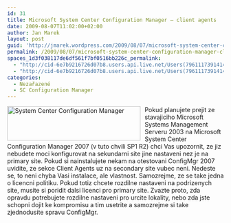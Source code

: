 ```yaml
---
id: 31
title: Microsoft System Center Configuration Manager – client agents
date: 2009-08-07T11:02:00+02:00
author: Jan Marek
layout: post
guid: 'http://jmarek.wordpress.com/2009/08/07/microsoft-system-center-configuration-manager-%e2%80%93-client-agents'
permalink: /2009/08/07/microsoft-system-center-configuration-manager-client-agents/
spaces_1d3f038117de6df561f7bf0516bb226c_permalink:
  - "http://cid-6e7b9216726d07b8.users.api.live.net/Users(7961117391414167480)/Blogs('6E7B9216726D07B8!242')/Entries('6E7B9216726D07B8!331')?authkey=EpZNAU0huAk%24"
  - "http://cid-6e7b9216726d07b8.users.api.live.net/Users(7961117391414167480)/Blogs('6E7B9216726D07B8!242')/Entries('6E7B9216726D07B8!331')?authkey=EpZNAU0huAk%24"
categories:
  - Nezařazené
  - SC Configuration Manager
---
```

<div id="msgcns!6E7B9216726D07B8!331" class="bvMsg">
  <p>
    <img style="display:inline;margin:0 10px 0 0;" alt="System Center Configuration Manager" align="left" src="http://i.microsoft.com/global/systemcenter/en/us/PublishingImages/SysCnt-ConfigMgr_80.png" width="310" height="80" />Pokud planujete prejit ze stavajiciho Microsoft Systems Management Serveru 2003 na Microsoft System Center Configuration Manager 2007 (v tuto chvili SP1 R2) chci Vas upozornit, ze jiz nebudete moci konfigurovat na sekundarni site jine nastaveni nez je na primary site. Pokud si nainstalujete nekam na otestovani ConfigMgr 2007 uvidite, ze sekce Client Agents uz na secondary site vubec neni. Nedeste se, to neni chyba Vasi instalace, ale vlastnost. Samozrejme, ze se take jedna o licencni politiku. Pokud totiz chcete rozdilne nastaveni na podrizenych site, musite si poridit dalsi licenci pro primary site. Zvazte proto, zda opravdu potrebujete rozdilne nastaveni pro urcite lokality, nebo zda jste schopni dojit ke kompromisu a tim usetrite a samozrejme si take zjednodusite spravu ConfigMgr.
  </p>
</div>
